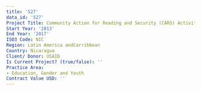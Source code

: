 ```yaml
---
title: '527'
data_id: '527'
Project Title: Community Action for Reading and Security (CARS) Activity in Nicaragua
Start Year: '2013'
End Year: '2017'
ISO3 Code: NIC
Region: Latin America andCarribbean
Country: Nicaragua
Client/ Donor: USAID
Is Current Project? (true/false): ''
Practice Area:
- Education, Gender and Youth
Contract Value USD: ''
---
```


